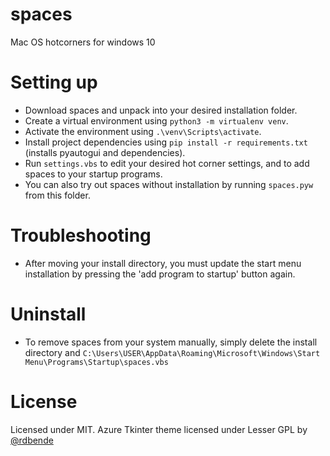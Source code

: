 # spaces
 Mac OS hotcorners for windows 10

# Setting up
- Download spaces and unpack into your desired installation folder.
- Create a virtual environment using `python3 -m virtualenv venv`.
- Activate the environment using `.\venv\Scripts\activate`.
- Install project dependencies using `pip install -r requirements.txt` (installs pyautogui and dependencies).
- Run `settings.vbs` to edit your desired hot corner settings, and to add spaces to your startup programs.
- You can also try out spaces without installation by running `spaces.pyw` from this folder.

# Troubleshooting
- After moving your install directory, you must update the start menu installation by pressing the 'add program to startup' button again.

# Uninstall
- To remove spaces from your system manually, simply delete the install directory and `C:\Users\USER\AppData\Roaming\Microsoft\Windows\Start Menu\Programs\Startup\spaces.vbs`

# License
Licensed under MIT.
Azure Tkinter theme licensed under Lesser GPL by [@rdbende](https://github.com/rdbende/Azure-ttk-theme)